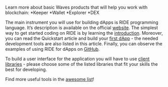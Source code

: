 Learn more about basic Waves products that will help you work with blockchain:
*Keeper *Wallet *Explorer *DEX

The main instrument you will use for building dApps is RIDE programming language. 
It’s description is available on the official [website](https://wavesplatform.com/products-ride). 
The simplest way to get started coding on RIDE is by learning the [introduction](https://github.com/KardanovIR/ride-introduction). 
Moreover, you can read the Quickstart article and build your [first dApp](https://blog.wavesplatform.com/how-to-build-deploy-and-test-a-waves-ride-dapp-785311f58c2) - the needed development tools are also listed in this article.
Finally, you can observe the examples of using RIDE for dApps on [GitHub](https://github.com/wavesplatform/ride-examples/tree/master/ride4dapps).

To build a user interface for the application you will have to use [client libraries](https://docs.wavesplatform.com/en/getting-started/getting-started-for-developers.html#section-08a13db1866dad205a6e3ac4c69d02c4) - please choose some of the listed libraries that fit your skills the best for developing.

Find more useful tools in the [awesome list](https://github.com/msmolyakov/awesome-waves)!
